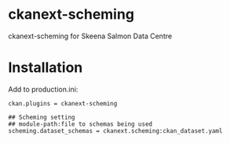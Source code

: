 ckanext-scheming
================

ckanext-scheming for Skeena Salmon Data Centre

Installation
================

Add to production.ini:

    ckan.plugins = ckanext-scheming
    
    ## Scheming setting                                                       
    ## module-path:file to schemas being used                                
    scheming.dataset_schemas = ckanext.scheming:ckan_dataset.yaml




